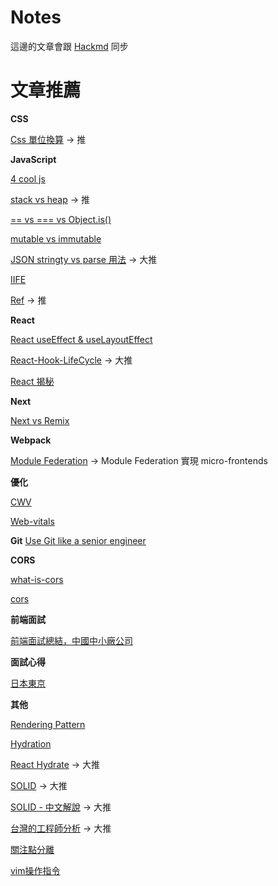 # Notes

這邊的文章會跟 [Hackmd](https://hackmd.io/?nav=overview) 同步

# 文章推薦

**CSS**

[Css 單位換算](https://ithelp.ithome.com.tw/articles/10222932) -> 推

**JavaScript**

[4 cool js](https://javascript.plainenglish.io/4-cool-modern-javascript-features-most-developers-dont-know-about-c2c45104427c)

[stack vs heap](https://roykwokcode.medium.com/%E6%99%AE%E9%80%9A%E9%A1%9E%E5%9E%8B%E5%92%8C%E5%B0%8D%E8%B1%A1%E7%9A%84%E5%8D%80%E5%88%A5-%E6%A3%A7%E5%85%A7%E5%AD%98-stack-%E5%A0%86%E5%85%A7%E5%AD%98-heap-44295724848c) -> 推

[== vs === vs Object.is()](https://juejin.cn/post/6844903917176750088)

[mutable vs immutable](https://ithelp.ithome.com.tw/articles/10234554)

[JSON stringty vs parse 用法](https://medium.com/itsems-frontend/javascript-json-stringify-and-json-parse-7a1251d3824c) -> 大推

[IIFE](https://ithelp.ithome.com.tw/articles/10250445)

[Ref](https://ithelp.ithome.com.tw/articles/10238058) -> 推

**React**

[React useEffect & useLayoutEffect](https://blog.bhanuteja.dev/the-lifecycle-of-react-hooks-component)

[React-Hook-LifeCycle](https://blog.bhanuteja.dev/the-lifecycle-of-react-hooks-component) -> 大推

[React 揭秘](https://react.iamkasong.com/)

**Next**

[Next vs Remix](https://juejin.cn/post/7067454063708749860)

**Webpack**

[Module Federation](https://andyyou.medium.com/%E5%88%9D%E6%8E%A2-webpack-5-%E9%9D%A9%E5%91%BD%E6%96%B0%E6%9E%B6%E6%A7%8B-module-federation-3aeb1bc3671f) -> Module Federation 實現 micro-frontends

**優化**

[CWV](https://awoo.ai/zh-hant/blog/core-web-vitals-guide/#%E4%BB%80%E9%BA%BC%E6%98%AF_Core_Web_Vitals%EF%BC%9F)

[Web-vitals](https://gcdeng.com/blog/a-guidebook-to-optimize-web-vitals#%E8%BC%89%E5%85%A5%E9%80%9F%E5%BA%A6loading-performance)

**Git**
[Use Git like a senior engineer](https://levelup.gitconnected.com/use-git-like-a-senior-engineer-ef6d741c898e)

**CORS**

[what-is-cors](https://shubo.io/what-is-cors/)

[cors](https://ithelp.ithome.com.tw/articles/10226262)

**前端面試**

[前端面試總結，中國中小廠公司](https://juejin.cn/post/7146151385707315213)

**面試心得**

[日本東京](https://tigercosmos.xyz/post/2022/06/japan/new-grad-find-swe-job-in-japan/)

**其他**

[Rendering Pattern](https://pjchender.dev/react/note-react-rendering-pattern/#streaming-server-rendering-with-suspense)

[Hydration](https://hackmd.io/@SyqQnpPDTG-JiscjHKTJKA/BkNYAnQ8c#14-hydration-%E7%9A%84%E5%95%8F%E9%A1%8C)

[React Hydrate](https://blog.saeloun.com/2021/12/16/hydration.html) -> 大推

[SOLID](https://medium.com/backticks-tildes/the-s-o-l-i-d-principles-in-pictures-b34ce2f1e898) -> 大推

[SOLID - 中文解說](https://skyyen999.gitbooks.io/-study-design-pattern-in-java/content/oodPrinciple.html) -> 大推

[台灣的工程師分析](https://m.gamer.com.tw/forum/C.php?bsn=60076&snA=5444020) -> 大推

[關注點分離](https://nissentech.org/frontend-soc-evolution/)

[vim操作指令](https://gitbook.tw/chapters/command-line/vim-introduction)